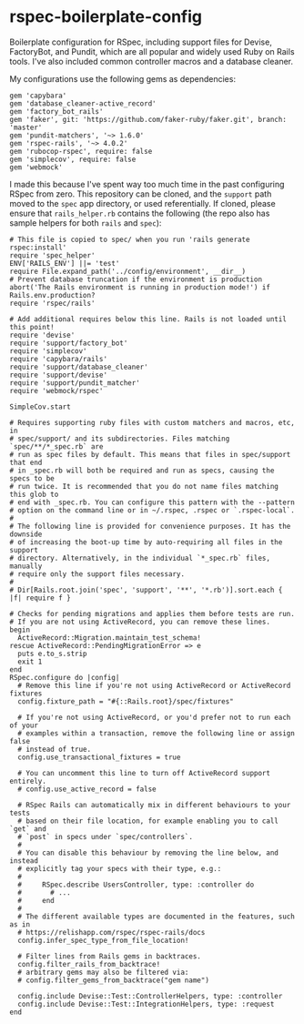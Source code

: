 # rspec-boilerplate-config

Boilerplate configuration for RSpec, including support files for Devise, FactoryBot, and Pundit, which are all popular and widely used Ruby on Rails tools. I've also included common controller macros and a database cleaner.

My configurations use the following gems as dependencies: 

```
gem 'capybara'
gem 'database_cleaner-active_record'
gem 'factory_bot_rails'
gem 'faker', git: 'https://github.com/faker-ruby/faker.git', branch: 'master'
gem 'pundit-matchers', '~> 1.6.0'
gem 'rspec-rails', '~> 4.0.2'
gem 'rubocop-rspec', require: false
gem 'simplecov', require: false
gem 'webmock'
```

I made this because I've spent way too much time in the past configuring RSpec from zero. This repository can be cloned, and the `support` path moved to the `spec` app directory, or used referentially. If cloned, please ensure that `rails_helper.rb` contains the following (the repo also has sample helpers for both `rails` and `spec`):

```
# This file is copied to spec/ when you run 'rails generate rspec:install'
require 'spec_helper'
ENV['RAILS_ENV'] ||= 'test'
require File.expand_path('../config/environment', __dir__)
# Prevent database truncation if the environment is production
abort('The Rails environment is running in production mode!') if Rails.env.production?
require 'rspec/rails'

# Add additional requires below this line. Rails is not loaded until this point!
require 'devise'
require 'support/factory_bot'
require 'simplecov'
require 'capybara/rails'
require 'support/database_cleaner'
require 'support/devise'
require 'support/pundit_matcher'
require 'webmock/rspec'

SimpleCov.start

# Requires supporting ruby files with custom matchers and macros, etc, in
# spec/support/ and its subdirectories. Files matching `spec/**/*_spec.rb` are
# run as spec files by default. This means that files in spec/support that end
# in _spec.rb will both be required and run as specs, causing the specs to be
# run twice. It is recommended that you do not name files matching this glob to
# end with _spec.rb. You can configure this pattern with the --pattern
# option on the command line or in ~/.rspec, .rspec or `.rspec-local`.
#
# The following line is provided for convenience purposes. It has the downside
# of increasing the boot-up time by auto-requiring all files in the support
# directory. Alternatively, in the individual `*_spec.rb` files, manually
# require only the support files necessary.
#
# Dir[Rails.root.join('spec', 'support', '**', '*.rb')].sort.each { |f| require f }

# Checks for pending migrations and applies them before tests are run.
# If you are not using ActiveRecord, you can remove these lines.
begin
  ActiveRecord::Migration.maintain_test_schema!
rescue ActiveRecord::PendingMigrationError => e
  puts e.to_s.strip
  exit 1
end
RSpec.configure do |config|
  # Remove this line if you're not using ActiveRecord or ActiveRecord fixtures
  config.fixture_path = "#{::Rails.root}/spec/fixtures"

  # If you're not using ActiveRecord, or you'd prefer not to run each of your
  # examples within a transaction, remove the following line or assign false
  # instead of true.
  config.use_transactional_fixtures = true

  # You can uncomment this line to turn off ActiveRecord support entirely.
  # config.use_active_record = false

  # RSpec Rails can automatically mix in different behaviours to your tests
  # based on their file location, for example enabling you to call `get` and
  # `post` in specs under `spec/controllers`.
  #
  # You can disable this behaviour by removing the line below, and instead
  # explicitly tag your specs with their type, e.g.:
  #
  #     RSpec.describe UsersController, type: :controller do
  #       # ...
  #     end
  #
  # The different available types are documented in the features, such as in
  # https://relishapp.com/rspec/rspec-rails/docs
  config.infer_spec_type_from_file_location!

  # Filter lines from Rails gems in backtraces.
  config.filter_rails_from_backtrace!
  # arbitrary gems may also be filtered via:
  # config.filter_gems_from_backtrace("gem name")

  config.include Devise::Test::ControllerHelpers, type: :controller
  config.include Devise::Test::IntegrationHelpers, type: :request
end
```

